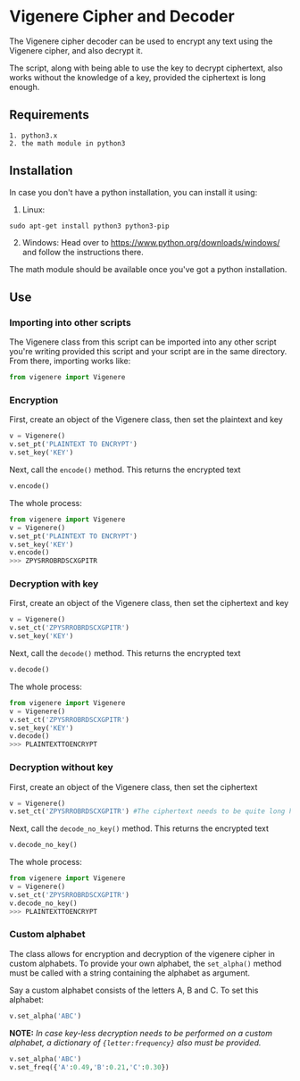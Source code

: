 # Vigenere Cipher and Decoder
The Vigenere cipher decoder can be used to encrypt any text using the Vigenere cipher, and also decrypt it.

The script, along with being able to use the key to decrypt ciphertext, also works without the knowledge of a key, provided the ciphertext is long enough.

## Requirements
```
1. python3.x
2. the math module in python3
```

## Installation
In case you don't have a python installation, you can install it using:
1. Linux:
  ```
  sudo apt-get install python3 python3-pip
  ```
2. Windows:
Head over to https://www.python.org/downloads/windows/ and follow the instructions there.

The math module should be available once you've got a python installation.

## Use
### Importing into other scripts
The Vigenere class from this script can be imported into any other script you're writing provided this script and your script are in the same directory. From there, importing works like:
```python
from vigenere import Vigenere
```

### Encryption
First, create an object of the Vigenere class, then set the plaintext and key
```python
v = Vigenere()
v.set_pt('PLAINTEXT TO ENCRYPT')
v.set_key('KEY')
```
Next, call the ```encode()``` method. This returns the encrypted text
```python
v.encode()
```
The whole process:
```python
from vigenere import Vigenere
v = Vigenere()
v.set_pt('PLAINTEXT TO ENCRYPT')
v.set_key('KEY')
v.encode()
>>> ZPYSRROBRDSCXGPITR
```

### Decryption with key
First, create an object of the Vigenere class, then set the ciphertext and key
```python
v = Vigenere()
v.set_ct('ZPYSRROBRDSCXGPITR')
v.set_key('KEY')
```
Next, call the ```decode()``` method. This returns the encrypted text
```python
v.decode()
```
The whole process:
```python
from vigenere import Vigenere
v = Vigenere()
v.set_ct('ZPYSRROBRDSCXGPITR')
v.set_key('KEY')
v.decode()
>>> PLAINTEXTTOENCRYPT
```

### Decryption without key
First, create an object of the Vigenere class, then set the ciphertext
```python
v = Vigenere()
v.set_ct('ZPYSRROBRDSCXGPITR') #The ciphertext needs to be quite long here
```
Next, call the ```decode_no_key()``` method. This returns the encrypted text
```python
v.decode_no_key()
```
The whole process:
```python
from vigenere import Vigenere
v = Vigenere()
v.set_ct('ZPYSRROBRDSCXGPITR')
v.decode_no_key()
>>> PLAINTEXTTOENCRYPT
```

### Custom alphabet
The class allows for encryption and decryption of the vigenere cipher in custom alphabets. To provide your own alphabet, the ```set_alpha()``` method must be called with a string containing the alphabet as argument.

Say a custom alphabet consists of the letters A, B and C. To set this alphabet:
```python
v.set_alpha('ABC')
```

**NOTE:** *In case key-less decryption needs to be performed on a custom alphabet, a dictionary of ```{letter:frequency}``` also must be provided.*
```python
v.set_alpha('ABC')
v.set_freq({'A':0.49,'B':0.21,'C':0.30})
```

